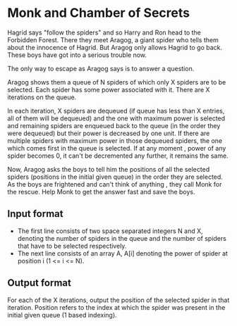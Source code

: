 # Monk and Chamber of Secrets

Hagrid says "follow the spiders" and so Harry and Ron head to the Forbidden Forest. There they meet Aragog, a giant spider who tells them about the innocence of Hagrid. But Aragog only allows Hagrid to go back. These boys have got into a serious trouble now.

The only way to escape as Aragog says is to answer a question.

Aragog shows them a queue of N spiders of which only X spiders are to be selected. Each spider has some power associated with it. There are X iterations on the queue.

In each iteration, X spiders are dequeued (if queue has less than X entries, all of them will be dequeued) and the one with maximum power is selected and remaining spiders are enqueued back to the queue (in the order they were dequeued) but their power is decreased by one unit. If there are multiple spiders with maximum power in those dequeued spiders, the one which comes first in the queue is selected. If at any moment , power of any spider becomes 0, it can't be decremented any further, it remains the same.

Now, Aragog asks the boys to tell him the positions of all the selected spiders (positions in the initial given queue) in the order they are selected. As the boys are frightened and can't think of anything , they call Monk for the rescue. Help Monk to get the answer fast and save the boys.

## Input format

- The first line consists of two space separated integers N and X, denoting the number of spiders in the queue and the number of spiders that have to be selected respectively.
- The next line consists of an array A, A[i] denoting the power of spider at position i (1 <= i <= N).

## Output format

For each of the X iterations, output the position of the selected spider in that iteration. Position refers to the index at which the spider was present in the initial given queue (1 based indexing).
